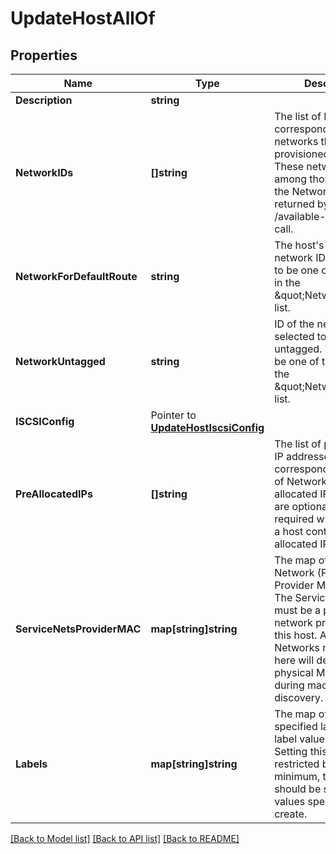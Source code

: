 # UpdateHostAllOf

## Properties

Name | Type | Description | Notes
------------ | ------------- | ------------- | -------------
**Description** | **string** |  | 
**NetworkIDs** | **[]string** | The list of IDs corresponding to the networks that were provisioned to the host. These networks are among those listed in the Networks array returned by the get /available-resources call. | 
**NetworkForDefaultRoute** | **string** | The host&#39;s default network ID. This needs to be one of the values in the  \&quot;NetworkIDs\&quot; list. | 
**NetworkUntagged** | **string** | ID of the network selected to be untagged. This needs to be one of the values in the  \&quot;NetworkIDs\&quot; list. | 
**ISCSIConfig** | Pointer to [**UpdateHostIscsiConfig**](UpdateHostISCSIConfig.md) |  | [optional] 
**PreAllocatedIPs** | **[]string** | The list of pre-allocated IP addresses corresponding to the list of NetworkIDs. Pre-allocated IP addresses are optional, but required when updating a host containing pre-allocated IP addresses. | 
**ServiceNetsProviderMAC** | **map[string]string** | The map of Service Network (Provider) ID to Provider MAC address.   The Service Network must be a provider network provisioned to this host. Any Service Networks not included here will default to the physical MAC learned during machine discovery. | 
**Labels** | **map[string]string** | The map of service/user specified label name to label value for this host. Setting this field is restricted by role. At minimum, this field should be set to the values specified during create. | 

[[Back to Model list]](../README.md#documentation-for-models) [[Back to API list]](../README.md#documentation-for-api-endpoints) [[Back to README]](../README.md)


